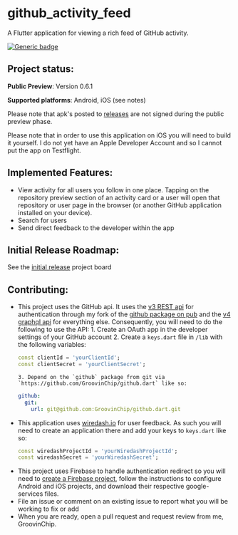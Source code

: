 # github_activity_feed

A Flutter application for viewing a rich feed of GitHub activity.

[![Generic badge](<https://badgen.net/badge/support/GitHub%20Spronsors/blue?icon=github()>)](https://github.com/sponsors/GroovinChip)

## Project status:

**Public Preview**: Version 0.6.1

**Supported platforms**: Android, iOS (see notes)

Please note that apk's posted to [releases](https://github.com/GroovinChip/GitHub-Activity-Feed/releases) are not signed during the public preview phase.

Please note that in order to use this application on iOS you will need to build it yourself. I do not yet have an Apple Developer Account and so I cannot put the app on Testflight.

## Implemented Features:

- View activity for all users you follow in one place. Tapping on the repository preview section of an activity card or a user will
  open that repository or user page in the browser (or another GitHub application installed on your device).
- Search for users
- Send direct feedback to the developer within the app

## Initial Release Roadmap:

See the [initial release](https://github.com/GroovinChip/GitHub-Activity-Feed/projects/3) project board

## Contributing:

- This project uses the GitHub api. It uses the [v3 REST api](https://developer.github.com/v3/) for authentication through my fork of the [github package on pub](https://pub.dev/packages/github)
  and the [v4 graphql api](https://developer.github.com/v4/) for everything else. Consequently, you will need to do the following to use the API: 1. Create an OAuth app in the developer settings of your GitHub account 2. Create a `keys.dart` file in `/lib` with the following variables:
  ```dart
  const clientId = 'yourClientId';
  const clientSecret = 'yourClientSecret';
  ```
      3. Depend on the `github` package from git via `https://github.com/GroovinChip/github.dart` like so:
  ```yaml
  github:
    git:
      url: git@github.com:GroovinChip/github.dart.git
  ```
- This application uses [wiredash.io](https://wiredash.io) for user feedback. As such you will need to create an application there and add your keys to `keys.dart` like so:
  ```dart
  const wiredashProjectId = 'yourWiredashProjectId';
  const wiredashSecret = 'yourWiredashSecret';
  ```
- This project uses Firebase to handle authentication redirect so you will need to [create a Firebase
  project](https://console.firebase.google.com), follow the instructions to configure Android and iOS projects,
  and download their respective google-services files.
- File an issue or comment on an existing issue to report what you will be working to fix or add
- When you are ready, open a pull request and request review from me, GroovinChip.
